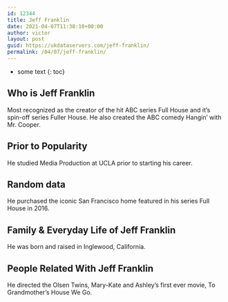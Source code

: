```yaml
---
id: 12344
title: Jeff Franklin
date: 2021-04-07T11:38:10+00:00
author: victor
layout: post
guid: https://ukdataservers.com/jeff-franklin/
permalink: /04/07/jeff-franklin/
---
```


* some text
{: toc}


## Who is Jeff Franklin



Most recognized as the creator of the hit ABC series Full House and it&#8217;s spin-off series Fuller House. He also created the ABC comedy Hangin&#8217; with Mr. Cooper.

                
                
                
## Prior to Popularity



He studied Media Production at UCLA prior to starting his career.

                
                
                
## Random data



He purchased the iconic San Francisco home featured in his series Full House in 2016.

                
                
                
## Family & Everyday Life of Jeff Franklin



He was born and raised in Inglewood, California. 

                
                
                
## People Related With Jeff Franklin



He directed the Olsen Twins, Mary-Kate and Ashley&#8217;s first ever movie, To Grandmother&#8217;s House We Go.

                
              
            
          
          
          